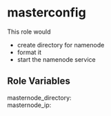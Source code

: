 masterconfig 
=========
This role would 
<ul>
<li>create directory for namenode </li>
<li>format it </li>
<li>start the namenode service </li>
 </ul>

Role Variables
--------------
masternode_directory: </directorypath> </br>
masternode_ip: <masternode ip address>

